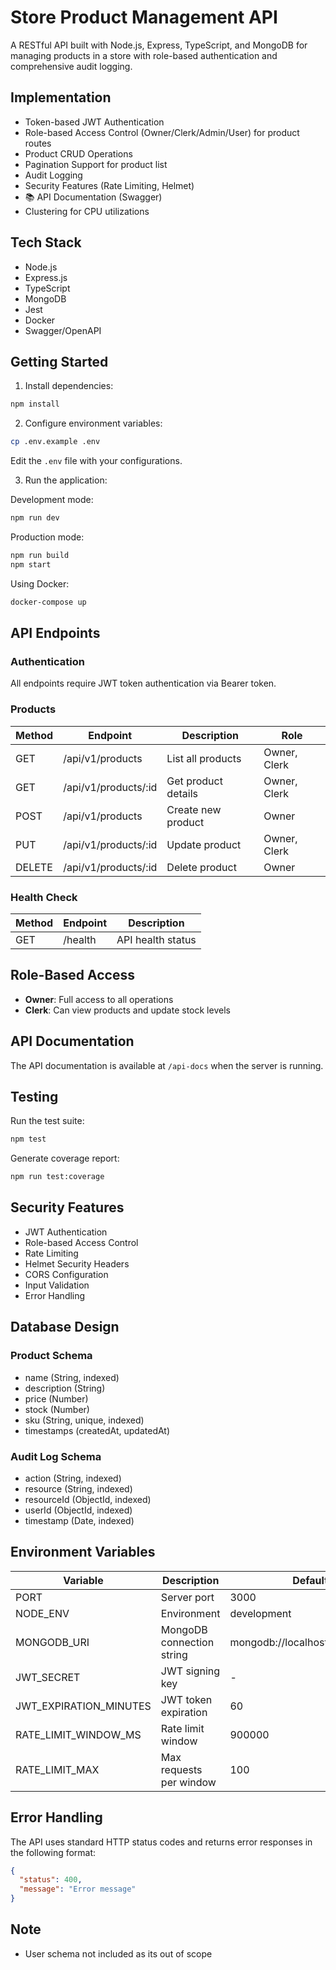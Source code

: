 # Store Product Management API

A RESTful API built with Node.js, Express, TypeScript, and MongoDB for managing products in a store with role-based authentication and comprehensive audit logging.

## Implementation

- Token-based JWT Authentication
- Role-based Access Control (Owner/Clerk/Admin/User) for product routes
- Product CRUD Operations 
- Pagination Support for product list
- Audit Logging
- Security Features (Rate Limiting, Helmet)
- 📚 API Documentation (Swagger)
- Clustering for CPU utilizations

## Tech Stack

- Node.js
- Express.js
- TypeScript
- MongoDB
- Jest
- Docker
- Swagger/OpenAPI

## Getting Started

1. Install dependencies:
```bash
npm install
```

2. Configure environment variables:
```bash
cp .env.example .env
```
Edit the `.env` file with your configurations.

3. Run the application:

Development mode:
```bash
npm run dev
```

Production mode:
```bash
npm run build
npm start
```

Using Docker:
```bash
docker-compose up
```

## API Endpoints

### Authentication

All endpoints require JWT token authentication via Bearer token.

### Products

| Method | Endpoint | Description | Role |
|--------|----------|-------------|------|
| GET | /api/v1/products | List all products | Owner, Clerk |
| GET | /api/v1/products/:id | Get product details | Owner, Clerk |
| POST | /api/v1/products | Create new product | Owner |
| PUT | /api/v1/products/:id | Update product | Owner, Clerk |
| DELETE | /api/v1/products/:id | Delete product | Owner |

### Health Check

| Method | Endpoint | Description |
|--------|----------|-------------|
| GET | /health | API health status |

## Role-Based Access

- **Owner**: Full access to all operations
- **Clerk**: Can view products and update stock levels

## API Documentation

The API documentation is available at `/api-docs` when the server is running.

## Testing

Run the test suite:
```bash
npm test
```

Generate coverage report:
```bash
npm run test:coverage
```

## Security Features

- JWT Authentication
- Role-based Access Control
- Rate Limiting
- Helmet Security Headers
- CORS Configuration
- Input Validation
- Error Handling

## Database Design

### Product Schema
- name (String, indexed)
- description (String)
- price (Number)
- stock (Number)
- sku (String, unique, indexed)
- timestamps (createdAt, updatedAt)

### Audit Log Schema
- action (String, indexed)
- resource (String, indexed)
- resourceId (ObjectId, indexed)
- userId (ObjectId, indexed)
- timestamp (Date, indexed)

## Environment Variables

| Variable | Description | Default |
|----------|-------------|---------|
| PORT | Server port | 3000 |
| NODE_ENV | Environment | development |
| MONGODB_URI | MongoDB connection string | mongodb://localhost:27017/store |
| JWT_SECRET | JWT signing key | - |
| JWT_EXPIRATION_MINUTES | JWT token expiration | 60 |
| RATE_LIMIT_WINDOW_MS | Rate limit window | 900000 |
| RATE_LIMIT_MAX | Max requests per window | 100 |

## Error Handling

The API uses standard HTTP status codes and returns error responses in the following format:
```json
{
  "status": 400,
  "message": "Error message"
}
```

## Note
- User schema not included as its out of scope
